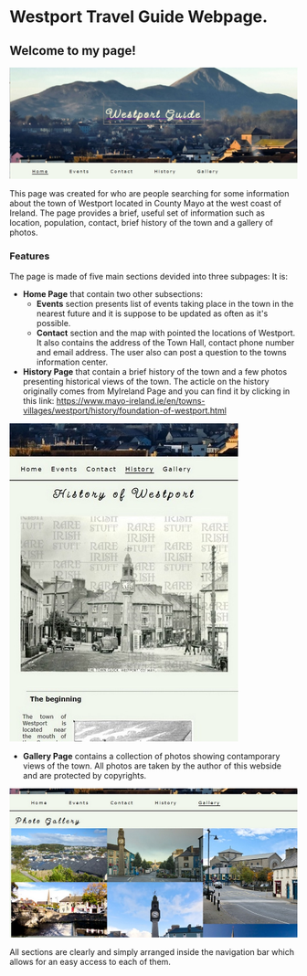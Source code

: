 # Westport Travel Guide Webpage.

## Welcome to my page! 

![Title image](assets/images/wtg_main_page.jpg)


This page was created for who are people searching for some information about the town of Westport located in County Mayo at the west coast of Ireland.
The page provides a brief, useful set of information such as location, population, contact, brief history of the town and a gallery of photos.


### **Features**
The page is made of five main sections devided into three subpages:
It is:
- **Home Page** that contain two other subsections:
    * **Events** section presents list of events taking place in the town in the nearest future and it is suppose to be updated as often as it's possible.
    * **Contact** section and the map with pointed the locations of Westport. It also contains the address of the Town Hall, contact phone number and email address.
    The user also can post a question to the towns information center.
- **History Page** that contain a brief history of the town and a few photos presenting historical views of the town. 
The acticle on the history originally comes from MyIreland Page and you can find it by clicking in this link: https://www.mayo-ireland.ie/en/towns-villages/westport/history/foundation-of-westport.html 

![History section](assets/images/wtg_history_page_400px.jpg)
- **Gallery Page** contains a collection of photos showing contamporary views of the town. All photos are taken by the author of this webside and are protected by copyrights.

![Gallery section](assets/images/wtg_gallery_page.jpg)

All sections are clearly and simply arranged inside the navigation bar which allows for an easy access to each of them. 



